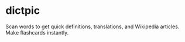 # dictpic
Scan words to get quick definitions, translations, and Wikipedia articles. Make flashcards instantly.
